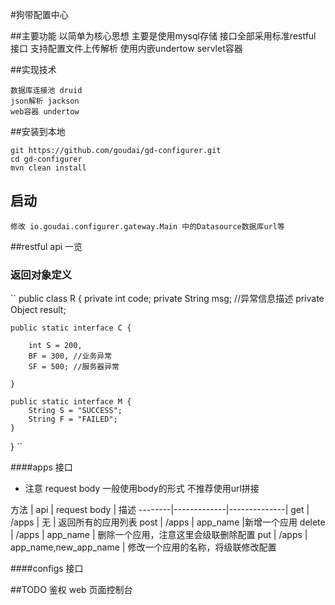 #狗带配置中心

##主要功能
	以简单为核心思想
	主要是使用mysql存储 
	接口全部采用标准restful 接口
	支持配置文件上传解析
	使用内嵌undertow servlet容器
	
##实现技术

	数据库连接池 druid
	json解析 jackson
	web容器 undertow
	
##安装到本地

	git https://github.com/goudai/gd-configurer.git
	cd gd-configurer
	mvn clean install
	
## 启动
	修改 io.goudai.configurer.gateway.Main 中的Datasource数据库url等
	
##restful api 一览

### 返回对象定义

``
public class R {
	private int code;
	private String msg; //异常信息描述
	private Object result;

	public static interface C {
		
		int S = 200, 
		BF = 300, //业务异常
		SF = 500; //服务器异常

	}

	public static interface M {
		String S = "SUCCESS";
		String F = "FAILED";
	}
}
``

####apps 接口 

* 注意 request body 一般使用body的形式 不推荐使用url拼接 


方法    | api     | request body    | 描述
--------|-------------|--------------|
 get    | /apps    |   无   | 返回所有的应用列表
 post    | /apps    |  app_name    |新增一个应用
 delete    | /apps    | app_name    | 删除一个应用，注意这里会级联删除配置
 put    | /apps    | app_name,new_app_name | 修改一个应用的名称，将级联修改配置



####configs 接口

##TODO
	鉴权
     web 页面控制台

